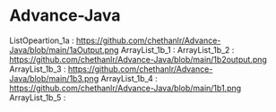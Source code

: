 # Advance-Java 
ListOpeartion_1a : https://github.com/chethanlr/Advance-Java/blob/main/1aOutput.png
ArrayList_1b_1 :
ArrayList_1b_2 : https://github.com/chethanlr/Advance-Java/blob/main/1b2output.png
ArrayList_1b_3 : https://github.com/chethanlr/Advance-Java/blob/main/1b3.png
ArrayList_1b_4 : https://github.com/chethanlr/Advance-Java/blob/main/1b1.png
ArrayList_1b_5 :


